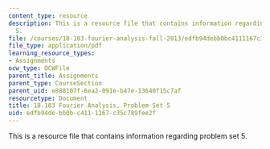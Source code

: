 ```yaml
---
content_type: resource
description: This is a resource file that contains information regarding problem set
  5.
file: /courses/18-103-fourier-analysis-fall-2013/edfb94debb0bc4111167c35c789fee2f_MIT18_103F13_pset5.pdf
file_type: application/pdf
learning_resource_types:
- Assignments
ocw_type: OCWFile
parent_title: Assignments
parent_type: CourseSection
parent_uid: e888107f-6ea2-091e-b47e-13640f15c7af
resourcetype: Document
title: 18.103 Fourier Analysis, Problem Set 5
uid: edfb94de-bb0b-c411-1167-c35c789fee2f
---
```

This is a resource file that contains information regarding problem set 5.

